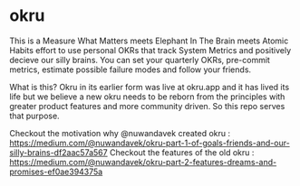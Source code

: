# okru

This is a Measure What Matters meets Elephant In The Brain meets Atomic Habits effort to use personal OKRs that track System Metrics and positively decieve our silly brains. You can set your quarterly OKRs, pre-commit metrics, estimate possible failure modes and follow your friends.


What is this?
Okru in its earlier form was live at okru.app and it has lived its life but we believe a new okru needs to be reborn from the principles with greater product features and more community driven. So this repo serves that purpose.

Checkout the motivation why @nuwandavek created okru : https://medium.com/@nuwandavek/okru-part-1-of-goals-friends-and-our-silly-brains-df2aac57a567
Checkout the features of the old okru : https://medium.com/@nuwandavek/okru-part-2-features-dreams-and-promises-ef0ae394375a



